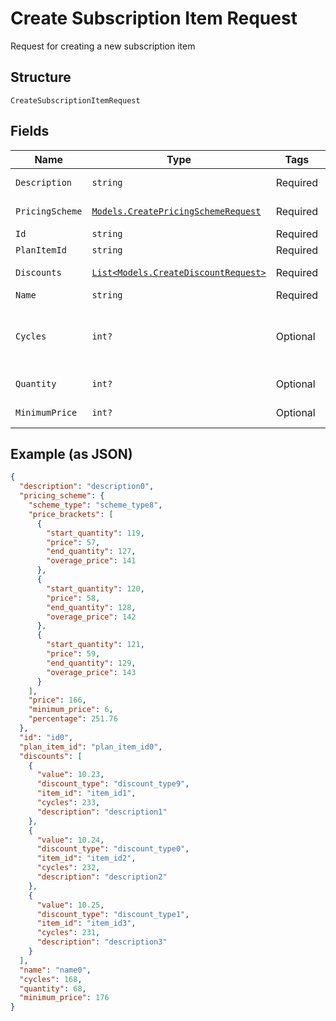 
# Create Subscription Item Request

Request for creating a new subscription item

## Structure

`CreateSubscriptionItemRequest`

## Fields

| Name | Type | Tags | Description |
|  --- | --- | --- | --- |
| `Description` | `string` | Required | Item description |
| `PricingScheme` | [`Models.CreatePricingSchemeRequest`](../../doc/models/create-pricing-scheme-request.md) | Required | Pricing scheme |
| `Id` | `string` | Required | Item id |
| `PlanItemId` | `string` | Required | Plan item id |
| `Discounts` | [`List<Models.CreateDiscountRequest>`](../../doc/models/create-discount-request.md) | Required | Discounts for the item |
| `Name` | `string` | Required | Item name |
| `Cycles` | `int?` | Optional | Number of cycles which the item will be charged |
| `Quantity` | `int?` | Optional | Quantity of items |
| `MinimumPrice` | `int?` | Optional | Minimum price |

## Example (as JSON)

```json
{
  "description": "description0",
  "pricing_scheme": {
    "scheme_type": "scheme_type8",
    "price_brackets": [
      {
        "start_quantity": 119,
        "price": 57,
        "end_quantity": 127,
        "overage_price": 141
      },
      {
        "start_quantity": 120,
        "price": 58,
        "end_quantity": 128,
        "overage_price": 142
      },
      {
        "start_quantity": 121,
        "price": 59,
        "end_quantity": 129,
        "overage_price": 143
      }
    ],
    "price": 166,
    "minimum_price": 6,
    "percentage": 251.76
  },
  "id": "id0",
  "plan_item_id": "plan_item_id0",
  "discounts": [
    {
      "value": 10.23,
      "discount_type": "discount_type9",
      "item_id": "item_id1",
      "cycles": 233,
      "description": "description1"
    },
    {
      "value": 10.24,
      "discount_type": "discount_type0",
      "item_id": "item_id2",
      "cycles": 232,
      "description": "description2"
    },
    {
      "value": 10.25,
      "discount_type": "discount_type1",
      "item_id": "item_id3",
      "cycles": 231,
      "description": "description3"
    }
  ],
  "name": "name0",
  "cycles": 168,
  "quantity": 68,
  "minimum_price": 176
}
```

